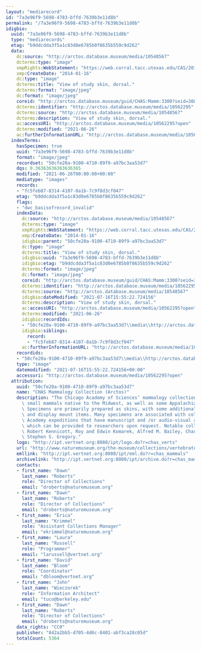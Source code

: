 ```yaml
---
layout: "mediarecord"
id: "7a3e96f9-5698-4783-bffd-7639b3e11d8b"
permalink: "/7a3e96f9-5698-4783-bffd-7639b3e11d8b"
idigbio:
  uuid: "7a3e96f9-5698-4783-bffd-7639b3e11d8b"
  type: "mediarecords"
  etag: "b9ddcdda3f5a1c83d0e6785b0f8635b559c9d262"
  data:
    dc:source: "http://arctos.database.museum/media/10548567"
    dcterms:type: "image"
    xmpRights:WebStatement: "https://web.corral.tacc.utexas.edu/CAS/20161217-02/jpg/chas_mamm_3300.2.jpg"
    xmp:CreateDate: "2014-01-16"
    dc:type: "image"
    dcterms:title: "View of study skin, dorsal."
    dcterms:format: "image/jpeg"
    dc:format: "image/jpeg"
    coreid: "http://arctos.database.museum/guid/CHAS:Mamm:3300?seid=3088380"
    dcterms:identifier: "http://arctos.database.museum/media/10562295"
    dcterms:source: "http://arctos.database.museum/media/10548567"
    dcterms:description: "View of study skin, dorsal."
    ac:accessURI: "http://arctos.database.museum/media/10562295?open"
    dcterms:modified: "2021-06-26"
    ac:furtherInformationURL: "http://arctos.database.museum/media/10562295"
  indexTerms:
    hasSpecimen: true
    uuid: "7a3e96f9-5698-4783-bffd-7639b3e11d8b"
    format: "image/jpeg"
    recordset: "50cfe20a-9100-4710-89f9-a97bc3aa53d7"
    dqs: 0.36363636363636365
    modified: "2021-06-26T00:00:00+00:00"
    mediatype: "images"
    records:
    - "fc5feb87-8314-4107-8a1b-7c9f8d3cf047"
    etag: "b9ddcdda3f5a1c83d0e6785b0f8635b559c9d262"
    flags:
    - "dwc_basisofrecord_invalid"
    indexData:
      dc:source: "http://arctos.database.museum/media/10548567"
      dcterms:type: "image"
      xmpRights:WebStatement: "https://web.corral.tacc.utexas.edu/CAS/20161217-02/jpg/chas_mamm_3300.2.jpg"
      xmp:CreateDate: "2014-01-16"
      idigbio:parent: "50cfe20a-9100-4710-89f9-a97bc3aa53d7"
      dc:type: "image"
      dcterms:title: "View of study skin, dorsal."
      idigbio:uuid: "7a3e96f9-5698-4783-bffd-7639b3e11d8b"
      idigbio:etag: "b9ddcdda3f5a1c83d0e6785b0f8635b559c9d262"
      dcterms:format: "image/jpeg"
      dc:format: "image/jpeg"
      coreid: "http://arctos.database.museum/guid/CHAS:Mamm:3300?seid=3088380"
      dcterms:identifier: "http://arctos.database.museum/media/10562295"
      dcterms:source: "http://arctos.database.museum/media/10548567"
      idigbio:dateModified: "2021-07-16T15:55:22.724156"
      dcterms:description: "View of study skin, dorsal."
      ac:accessURI: "http://arctos.database.museum/media/10562295?open"
      dcterms:modified: "2021-06-26"
      idigbio:recordIds:
      - "50cfe20a-9100-4710-89f9-a97bc3aa53d7\\media\\http://arctos.database.museum/media/10562295"
      idigbio:siblings:
        record:
        - "fc5feb87-8314-4107-8a1b-7c9f8d3cf047"
      ac:furtherInformationURL: "http://arctos.database.museum/media/10562295"
    recordids:
    - "50cfe20a-9100-4710-89f9-a97bc3aa53d7\\media\\http://arctos.database.museum/media/10562295"
    type: "image"
    datemodified: "2021-07-16T15:55:22.724156+00:00"
    accessuri: "http://arctos.database.museum/media/10562295?open"
  attribution:
    uuid: "50cfe20a-9100-4710-89f9-a97bc3aa53d7"
    name: "CHAS Mammalogy Collection (Arctos)"
    description: "The Chicago Academy of Sciences’ mammalogy collection contains mostly\
      \ small mammals native to the Midwest, as well as some Appalachian species.\
      \ Specimens are primarily prepared as skins, with some additional osteological\
      \ and display mount items. Many specimens are associated with collectors or\
      \ Academy expeditions that have manuscript and /or audio-visual archival material,\
      \ which can be provided to researchers upon request. Notable collectors include\
      \ Robert Kennicott, Roy and Edwin Komarek, Alfred M. Bailey, Charles D. Brower,\
      \ Stephen S. Gregory."
    logo: "http://ipt.vertnet.org:8080/ipt/logo.do?r=chas_verts"
    url: "http://www.naturemuseum.org/the-museum/collections/vertebrates"
    emllink: "http://ipt.vertnet.org:8080/ipt/eml.do?r=chas_mammals"
    archivelink: "http://ipt.vertnet.org:8080/ipt/archive.do?r=chas_mammals"
    contacts:
    - first_name: "Dawn"
      last_name: "Roberts"
      role: "Director of Collections"
      email: "droberts@naturemuseum.org"
    - first_name: "Dawn"
      last_name: "Roberts"
      role: "Director of Collections"
      email: "droberts@naturemuseum.org"
    - first_name: "Erica"
      last_name: "Krimmel"
      role: "Assistant Collections Manager"
      email: "ekrimmel@naturemuseum.org"
    - first_name: "Laura"
      last_name: "Russell"
      role: "Programmer"
      email: "larussell@vertnet.org"
    - first_name: "David"
      last_name: "Bloom"
      role: "Coordinator"
      email: "dbloom@vertnet.org"
    - first_name: "John"
      last_name: "Wieczorek"
      role: "Information Architect"
      email: "tuco@berkeley.edu"
    - first_name: "Dawn"
      last_name: "Roberts"
      role: "Director of Collections"
      email: "droberts@naturemuseum.org"
    data_rights: "CC0"
    publisher: "842a2bb5-d705-4d6c-8401-abf3ca28c05d"
    totalCount: 5364
---
```

